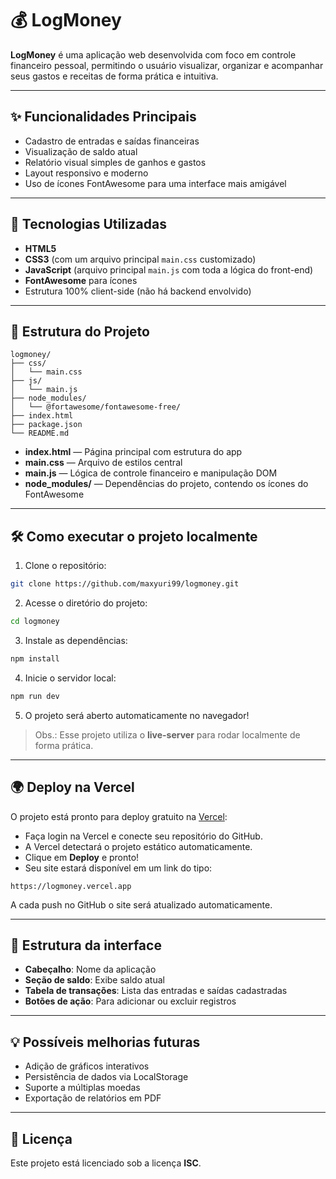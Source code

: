 
# 💰 LogMoney

**LogMoney** é uma aplicação web desenvolvida com foco em controle financeiro pessoal, permitindo o usuário visualizar, organizar e acompanhar seus gastos e receitas de forma prática e intuitiva.

---

## ✨ Funcionalidades Principais

- Cadastro de entradas e saídas financeiras  
- Visualização de saldo atual  
- Relatório visual simples de ganhos e gastos  
- Layout responsivo e moderno  
- Uso de ícones FontAwesome para uma interface mais amigável  

---

## 🚀 Tecnologias Utilizadas

- **HTML5**  
- **CSS3** (com um arquivo principal `main.css` customizado)  
- **JavaScript** (arquivo principal `main.js` com toda a lógica do front-end)  
- **FontAwesome** para ícones  
- Estrutura 100% client-side (não há backend envolvido)  

---

## 📁 Estrutura do Projeto

```
logmoney/
├── css/
│   └── main.css
├── js/
│   └── main.js
├── node_modules/
│   └── @fortawesome/fontawesome-free/
├── index.html
├── package.json
└── README.md
```

- **index.html** — Página principal com estrutura do app  
- **main.css** — Arquivo de estilos central  
- **main.js** — Lógica de controle financeiro e manipulação DOM  
- **node_modules/** — Dependências do projeto, contendo os ícones do FontAwesome  

---

## 🛠 Como executar o projeto localmente

1. Clone o repositório:
```bash
git clone https://github.com/maxyuri99/logmoney.git
```

2. Acesse o diretório do projeto:
```bash
cd logmoney
```

3. Instale as dependências:
```bash
npm install
```

4. Inicie o servidor local:
```bash
npm run dev
```

5. O projeto será aberto automaticamente no navegador!  

> Obs.: Esse projeto utiliza o **live-server** para rodar localmente de forma prática.

---

## 🌍 Deploy na Vercel

O projeto está pronto para deploy gratuito na [Vercel](https://vercel.com):

- Faça login na Vercel e conecte seu repositório do GitHub.
- A Vercel detectará o projeto estático automaticamente.
- Clique em **Deploy** e pronto!  
- Seu site estará disponível em um link do tipo:  
```
https://logmoney.vercel.app
```

A cada push no GitHub o site será atualizado automaticamente.  

---

## 🔎 Estrutura da interface

- **Cabeçalho**: Nome da aplicação
- **Seção de saldo**: Exibe saldo atual
- **Tabela de transações**: Lista das entradas e saídas cadastradas
- **Botões de ação**: Para adicionar ou excluir registros  

---

## 💡 Possíveis melhorias futuras

- Adição de gráficos interativos  
- Persistência de dados via LocalStorage  
- Suporte a múltiplas moedas  
- Exportação de relatórios em PDF  

---

## 📜 Licença

Este projeto está licenciado sob a licença **ISC**.
